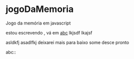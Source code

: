 # jogoDaMemoria
Jogo da memória em javascript 

estou escrevendo , vá em [abc](#tonico) lkjsdf lkajsf

asldkfj asadlfkj 
 deixarei mais para baixo
 some 
 desce 
 pronto
 

<a id="tonico">abc::</a>
